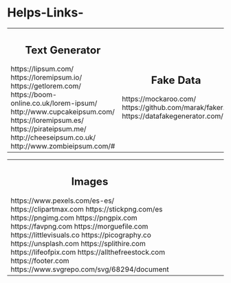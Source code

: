 # Helps-Links-

<table>
<tr>
<td valign="top" width="33%">
<h2 align="center">Text Generator</h2>
https://lipsum.com/
 https://loremipsum.io/
 https://getlorem.com/
 https://boom-online.co.uk/lorem-ipsum/
 http://www.cupcakeipsum.com/
 https://loremipsum.es/
 https://pirateipsum.me/
 http://cheeseipsum.co.uk/
 http://www.zombieipsum.com/#
</td>
<td width="33%">
<h2 align="center">Fake Data</h2>
 https://mockaroo.com/
 https://github.com/marak/faker.js
 https://datafakegenerator.com/
</td>
<td valign="top" width="33%">
<h2 align="center">IDs Generators</h2>
https://www.uuidgenerator.net/
  https://randomkeygen.com/

</td>
</tr>
</table>
<table>
<tr>
<td valign="top" width="33%">
<h2 align="center">Images</h2>
https://www.pexels.com/es-es/
https://clipartmax.com
https://stickpng.com/es
https://pngimg.com
https://pngpix.com
https://favpng.com
https://morguefile.com
https://littlevisuals.co
https://picography.co
https://unsplash.com
https://splithire.com
https://lifeofpix.com
https://allthefreestock.com
https://footer.com
https://www.svgrepo.com/svg/68294/document
</td>
<td width="33%">
<h2 align="center"></h2>
 
</td>
<td valign="top" width="33%">
<h2 align="center"</h2>

</td>
</tr>
</table>
